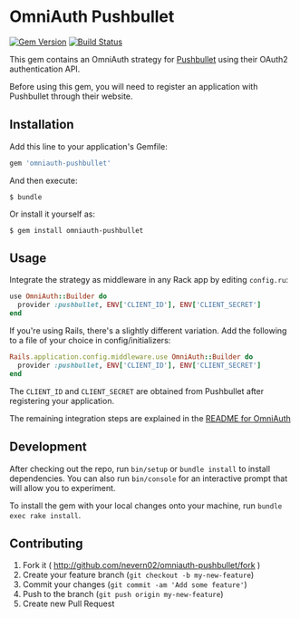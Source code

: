# OmniAuth Pushbullet

[![Gem Version](https://badge.fury.io/rb/omniauth-pushbullet.svg)](https://badge.fury.io/rb/omniauth-pushbullet)
[![Build Status](https://travis-ci.org/nevern02/omniauth-pushbullet.svg?branch=master)](https://travis-ci.org/nevern02/omniauth-pushbullet)

This gem contains an OmniAuth strategy for [Pushbullet](https://www.pushbullet.com/) using their OAuth2 authentication API.

Before using this gem, you will need to register an application with Pushbullet through their website.

## Installation

Add this line to your application's Gemfile:

```ruby
gem 'omniauth-pushbullet'
```

And then execute:

    $ bundle

Or install it yourself as:

    $ gem install omniauth-pushbullet

## Usage

Integrate the strategy as middleware in any Rack app by editing `config.ru`:

```ruby
use OmniAuth::Builder do
  provider :pushbullet, ENV['CLIENT_ID'], ENV['CLIENT_SECRET']
end
```

If you're using Rails, there's a slightly different variation. Add the following to a file of your choice in config/initializers:

```ruby
Rails.application.config.middleware.use OmniAuth::Builder do
  provider :pushbullet, ENV['CLIENT_ID'], ENV['CLIENT_SECRET']
end
```

The `CLIENT_ID` and `CLIENT_SECRET` are obtained from Pushbullet after registering your application.

The remaining integration steps are explained in the [README for OmniAuth](https://github.com/intridea/omniauth#integrating-omniauth-into-your-application)

## Development

After checking out the repo, run `bin/setup` or `bundle install` to install dependencies. You can also run `bin/console` for an interactive prompt that will allow you to experiment.

To install the gem with your local changes onto your machine, run `bundle exec rake install`.

## Contributing

1. Fork it ( http://github.com/nevern02/omniauth-pushbullet/fork )
2. Create your feature branch (`git checkout -b my-new-feature`)
3. Commit your changes (`git commit -am 'Add some feature'`)
4. Push to the branch (`git push origin my-new-feature`)
5. Create new Pull Request

